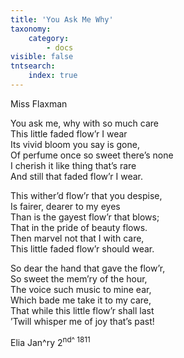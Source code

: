 ```yaml
---
title: 'You Ask Me Why'
taxonomy:
    category:
        - docs
visible: false
tntsearch:
    index: true
---
```


<div class="author">Miss Flaxman</div>

You ask me, why with so much care  
This little faded flow’r I wear  
Its vivid bloom you say is gone,  
Of perfume once so sweet there’s none  
I cherish it like thing that’s rare  
And still that faded flow’r I wear.  
  
This wither’d flow’r that you despise,  
Is fairer, dearer to my eyes  
Than is the gayest flow’r that blows;  
That in the pride of beauty flows.  
Then marvel not that I with care,  
This little faded flow’r should wear.  
  
So dear the hand that gave the flow’r,  
So sweet the mem’ry of the hour,  
The voice such music to mine ear,  
Which bade me take it to my care,  
That while this little flow’r shall last  
’Twill whisper me of joy that’s past!  
  
Elia Jan^ry</sup> 2<sup>nd^ 1811
